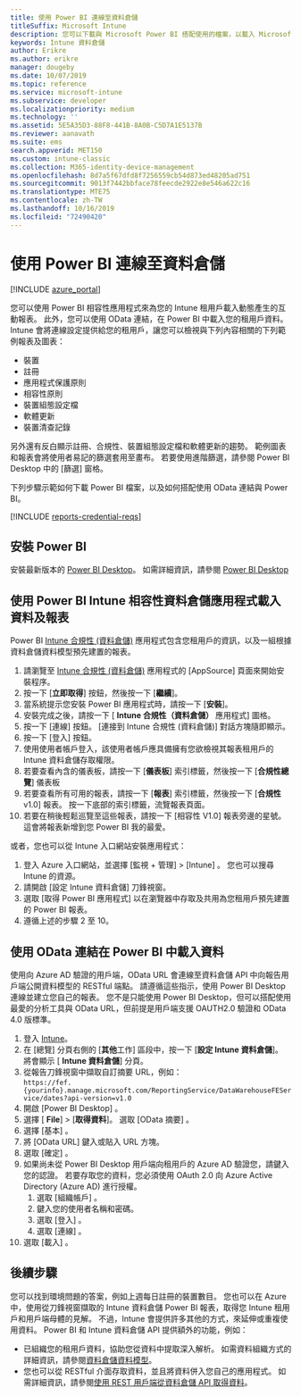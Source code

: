 ```yaml
---
title: 使用 Power BI 連線至資料倉儲
titleSuffix: Microsoft Intune
description: 您可以下載與 Microsoft Power BI 搭配使用的檔案，以載入 Microsoft Intune 租用戶動態產生的互動式報表。
keywords: Intune 資料倉儲
author: Erikre
ms.author: erikre
manager: dougeby
ms.date: 10/07/2019
ms.topic: reference
ms.service: microsoft-intune
ms.subservice: developer
ms.localizationpriority: medium
ms.technology: ''
ms.assetid: 5E5A35D3-88F8-441B-8A0B-C5D7A1E5137B
ms.reviewer: aanavath
ms.suite: ems
search.appverid: MET150
ms.custom: intune-classic
ms.collection: M365-identity-device-management
ms.openlocfilehash: 8d7a5f67dfd8f7256559cb54d873ed48205ad751
ms.sourcegitcommit: 9013f7442bbface78feecde2922e8e546a622c16
ms.translationtype: MTE75
ms.contentlocale: zh-TW
ms.lasthandoff: 10/16/2019
ms.locfileid: "72490420"
---
```

# <a name="connect-to-the-data-warehouse-with-power-bi"></a>使用 Power BI 連線至資料倉儲

[!INCLUDE [azure_portal](../includes/azure_portal.md)]

您可以使用 Power BI 相容性應用程式來為您的 Intune 租用戶載入動態產生的互動報表。 此外，您可以使用 OData 連結，在 Power BI 中載入您的租用戶資料。 Intune 會將連線設定提供給您的租用戶，讓您可以檢視與下列內容相關的下列範例報表及圖表：  

- 裝置
- 註冊
- 應用程式保護原則
- 相容性原則
- 裝置組態設定檔
- 軟體更新
- 裝置清查記錄

另外還有反白顯示註冊、合規性、裝置組態設定檔和軟體更新的趨勢。 範例圖表和報表會將使用者易記的篩選套用至畫布。 若要使用進階篩選，請參閱 Power BI Desktop 中的 [篩選]  窗格。

下列步驟示範如何下載 Power BI 檔案，以及如何搭配使用 OData 連結與 Power BI。

[!INCLUDE [reports-credential-reqs](../includes/reports-credential-reqs.md)]

## <a name="install-power-bi"></a>安裝 Power BI

安裝最新版本的 [Power BI Desktop](https://aka.ms/intune/datawarehouseapi/installpowerbi)。 如需詳細資訊，請參閱 [Power BI Desktop](https://powerbi.microsoft.com/desktop)

## <a name="load-the-data-and-reports-using-the-power-bi-intune-compliance-data-warehouse-app"></a>使用 Power BI Intune 相容性資料倉儲應用程式載入資料及報表

Power BI [Intune 合規性 (資料倉儲)](https://aka.ms/intune/datawarehouseapi/getpowerbiapp) 應用程式包含您租用戶的資訊，以及一組根據資料倉儲資料模型預先建置的報表。

1. 請瀏覽至 [Intune 合規性 (資料倉儲)](https://aka.ms/intune/datawarehouseapi/getpowerbiapp) 應用程式的 [AppSource]  頁面來開始安裝程序。
2. 按一下 [**立即取得**] 按鈕，然後按一下 [**繼續**]。
3. 當系統提示您安裝 Power BI 應用程式時，請按一下 [**安裝**]。
4. 安裝完成之後，請按一下 [ **Intune 合規性（資料倉儲）** 應用程式] 圖格。
5. 按一下 [連線]  按鈕。 [連接到 Intune 合規性 (資料倉儲)]  對話方塊隨即顯示。
6. 按一下 [登入]  按鈕。
7. 使用使用者帳戶登入，該使用者帳戶應具備擁有您欲檢視其報表租用戶的 Intune 資料倉儲存取權限。
8. 若要查看內含的儀表板，請按一下 [**儀表板**] 索引標籤，然後按一下 [**合規性總覽**] 儀表板
9. 若要查看所有可用的報表，請按一下 [**報表**] 索引標籤，然後按一下 [**合規性**v1.0] 報表。 按一下底部的索引標籤，流覽報表頁面。
10. 若要在稍後輕鬆巡覽至這些報表，請按一下 [相容性 V1.0]  報表旁邊的星號。 這會將報表新增到您 Power BI 我的最愛。

或者，您也可以從 Intune 入口網站安裝應用程式：

1. 登入 Azure 入口網站，並選擇 [監視 + 管理]   > [Intune]  。 您也可以搜尋 Intune 的資源。
2. 請開啟 [設定 Intune 資料倉儲]  刀鋒視窗。
3. 選取 [取得 Power BI 應用程式]  以在瀏覽器中存取及共用為您租用戶預先建置的 Power BI 報表。
4. 遵循上述的步驟 2 至 10。

## <a name="load-the-data-in-power-bi-using-the-odata-link"></a>使用 OData 連結在 Power BI 中載入資料

使用向 Azure AD 驗證的用戶端，OData URL 會連線至資料倉儲 API 中向報告用戶端公開資料模型的 RESTful 端點。 請遵循這些指示，使用 Power BI Desktop 連線並建立您自己的報表。 您不是只能使用 Power BI Desktop，但可以搭配使用最愛的分析工具與 OData URL，但前提是用戶端支援 OAUTH2.0 驗證和 OData 4.0 版標準。

1. 登入 [Intune](https://go.microsoft.com/fwlink/?linkid=2090973)。
2. 在 [總覽] 分頁右側的 [**其他**工作] 區段中，按一下 [**設定 Intune 資料倉儲**]。 將會顯示 [ **Intune 資料倉儲**] 分頁。
3. 從報告刀鋒視窗中擷取自訂摘要 URL，例如：<br>
    `https://fef.{yourinfo}.manage.microsoft.com/ReportingService/DataWarehouseFEService/dates?api-version=v1.0`
4. 開啟 [Power BI Desktop]  。
5. 選擇 [ **File**]  >  [**取得資料**]。 選取 [OData 摘要]  。
6. 選擇 [基本]  。
7. 將 [OData URL]  鍵入或貼入 URL 方塊。
8. 選取 [確定]  。
9. 如果尚未從 Power BI Desktop 用戶端向租用戶的 Azure AD 驗證您，請鍵入您的認證。 若要存取您的資料，您必須使用 OAuth 2.0 向 Azure Active Directory (Azure AD) 進行授權。  
    1. 選取 [組織帳戶]  。  
    2. 鍵入您的使用者名稱和密碼。  
    3. 選取 [登入]  。  
    4. 選取 [連線]  。  
10. 選取 [載入]  。

## <a name="next-steps"></a>後續步驟

您可以找到環境問題的答案，例如上週每日註冊的裝置數目。 您也可以在 Azure 中，使用從刀鋒視窗擷取的 Intune 資料倉儲 Power BI 報表，取得您 Intune 租用戶和用戶端母體的見解。 不過，Intune 會提供許多其他的方式，來延伸或重複使用資料。 Power BI 和 Intune 資料倉儲 API 提供額外的功能，例如：

<!-- - You can use Power BI Desktop to create additional report types with your data. For example, you could create a custom chart representing the ratio of device manufactures in your enterprise. For more information about creating custom reports with Power BI and the Intune Data Warehouse, see `BLOG POST ON POWER BI`. -->
- 已組織您的租用戶資料，協助您從資料中提取深入解析。 如需資料組織方式的詳細資訊，請參閱[資料倉儲資料模型](reports-ref-data-model.md)。
- 您也可以從 RESTful 介面存取資料，並且將資料併入您自己的應用程式。 如需詳細資訊，請參閱[使用 REST 用戶端從資料倉儲 API 取得資料](../reports-proc-data-rest.md)。
